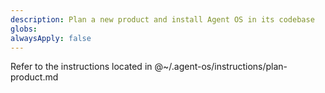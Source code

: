 ```yaml
---
description: Plan a new product and install Agent OS in its codebase
globs:
alwaysApply: false
---
```


Refer to the instructions located in @~/.agent-os/instructions/plan-product.md
